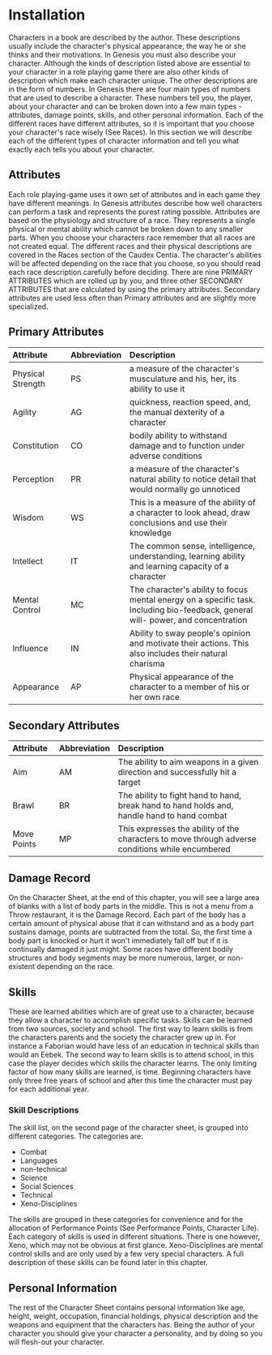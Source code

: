 # Installation

Characters in a book are described by the author. These descriptions usually include the character's physical appearance, the way he or she thinks and their motivations. In Genesis you must also describe your character. Although the kinds of description listed above are essential to your character in a role playing game there are also other kinds of description which make each character unique. The other descriptions are in the form of numbers. In Genesis there are four main types of numbers that are used to describe a character. These numbers tell you, the player, about your character and can be broken down into a few main types - attributes, damage points, skills, and other personal information. Each of the different races have different attributes, so it is important that you choose your character's race wisely \(See Races\). In this section we will describe each of the different types of character information and tell you what exactly each tells you about your character.

## Attributes

Each role playing-game uses it own set of attributes and in each game they have different meanings. In Genesis attributes describe how well characters can perform a task and represents the purest rating possible. Attributes are based on the physiology and structure of a race. They represents a single physical or mental ability which cannot be broken down to any smaller parts. When you choose your characters race remember that all races are not created equal. The different races and their physical descriptions are covered in the Races section of the Caudex Centia. The character's abilities will be affected depending on the race that you choose, so you should read each race description carefully before deciding. There are nine PRIMARY ATTRIBUTES which are rolled up by you, and three other SECONDARY ATTRIBUTES that are calculated by using the primary attributes. Secondary attributes are used less often than Primary attributes and are slightly more specialized.

## Primary Attributes

| Attribute | Abbreviation | Description |
| :--- | :--- | :--- |
| Physical Strength | PS | a measure of the character's musculature and his, her, its ability to use it |
| Agility | AG | quickness, reaction speed, and, the manual dexterity of a character |
| Constitution | CO | bodily ability to withstand damage and to function under adverse conditions |
| Perception | PR | a measure of the character's natural ability to notice detail that would normally go unnoticed |
| Wisdom | WS | This is a measure of the ability of a character to look ahead, draw conclusions and use their knowledge |
| Intellect | IT | The common sense, intelligence, understanding, learning ability and learning capacity of a character |
| Mental Control | MC | The character's ability to focus mental energy on a specific task. Including bio-feedback, general will- power, and concentration |
| Influence | IN | Ability to sway people's opinion and motivate their actions. This also includes their natural charisma |
| Appearance | AP | Physical appearance of the character to a member of his or her own race |

## Secondary Attributes

| Attribute | Abbreviation | Description |
| :--- | :--- | :--- |
| Aim | AM | The ability to aim weapons in a given direction and successfully hit a target |
| Brawl | BR | The ability to fight hand to hand, break hand to hand holds and, handle hand to hand combat |
| Move Points | MP | This expresses the ability of the characters to move through adverse conditions while encumbered |

## Damage Record

On the Character Sheet, at the end of this chapter, you will see a large area of blanks with a list of body parts in the middle. This is not a menu from a Throw restaurant, it is the Damage Record. Each part of the body has a certain amount of physical abuse that it can withstand and as a body part sustains damage, points are subtracted from the total. So, the first time a body part is knocked or hurt it won't immediately fall off but if it is continually damaged it just might. Some races have different bodily structures and body segments may be more numerous, larger, or non-existent depending on the race.

## Skills

These are learned abilities which are of great use to a character, because they allow a character to accomplish specific tasks. Skills can be learned from two sources, society and school. The first way to learn skills is from the characters parents and the society the character grew up in. For instance a Faborian would have less of an education in technical skills than would an Eebek. The second way to learn skills is to attend school, in this case the player decides which skills the character learns. The only limiting factor of how many skills are learned, is time. Beginning characters have only three free years of school and after this time the character must pay for each additional year.

### Skill Descriptions

The skill list, on the second page of the character sheet, is grouped into different categories. The categories are:

* Combat
* Languages
* non-technical
* Science
* Social Sciences
* Technical
* Xeno-Disciplines

The skills are grouped in these categories for convenience and for the allocation of Performance Points \(See Performance Points, Character Life\). Each category of skills is used in different situations. There is one however, Xeno, which may not be obvious at first glance. Xeno-Disciplines are mental control skills and are only used by a few very special characters. A full description of these skills can be found later in this chapter.

## Personal Information

The rest of the Character Sheet contains personal information like age, height, weight, occupation, financial holdings, physical description and the weapons and equipment that the characters has. Being the author of your character you should give your character a personality, and by doing so you will flesh-out your character.


